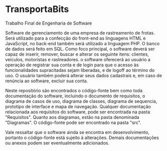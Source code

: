 # TransportaBits
Trabalho Final de Engenharia de Software

Software de gerenciamento de uma empresa de rastreamento de frotas. Será utilizado para a confecção do front-end as linguagens HTML e JavaScript, no back-end também será utilizado a linguagem PHP. O banco de dados será feito em SQL. Como foco principal, o software deverá ser capaz de inserir, remover, buscar e alterar os seguinte itens: clientes, veículos, motoristas e rastreadores. o software oferecerá ao usuário a operação de registrar sua conta e de login para que o acesso às funcionalidades supracitadas sejam liberadas, e de logoff ao término do uso. O usuário também poderá alterar seus dados cadastrais e, em caso de renúncia ao software, excluir sua conta.

Neste repositório são encontrados o código-fonte bem como toda documentação do software, incluindo o documento de requisitos, o diagrama de casos de uso, diagrama de classes, diagrama de sequencia, prototipo de interface e mapa de navegação. Qualquer documentação relacionada aos requisitos do software, pode ser encontrada na pasta "Requisitos". Quanto aos diagramas, estão na pasta denominada "Diagramas". O código-fonte pode ser encontrado na pasta "src". 

Vale ressaltar que o software ainda se encontra em desenvolvimento, portanto o código-fonte está sujeito à alterações. Demais documentações ou anexos podem ser eventualmente adicionados.
